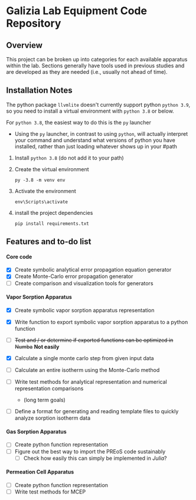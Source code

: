 # **Galizia Lab Equipment Code Repository**

## Overview
This project can be broken up into categories for each available apparatus within the lab. Sections generally have tools used in previous studies and are developed as they are needed (i.e., usually not ahead of time). 


## Installation Notes

The python package `llvmlite` doesn't currently support python `python 3.9`, so you need to install a virtual environment with `python 3.8` or below.

For `python 3.8`, the easiest way to do this is the `py` launcher
-  Using the `py` launcher, in contrast to using `python`, will actually interpret your command and understand what versions of python you have installed, rather than just loading whatever shows up in your #path

1.  Install `python 3.8` (do not add it to your path)


2. Create the virtual environment
    
    `py -3.8 -m venv env`


3. Activate the environment 
    
    `env\Scripts\activate`


4. install the project dependencies
    
    `pip install requirements.txt`

## Features and to-do list

#### Core code
- [x] Create symbolic analytical error propagation equation generator
- [x] Create Monte-Carlo error propagation generator
- [ ] Create comparison and visualization tools for generators

#### Vapor Sorption Apparatus 
- [x] Create symbolic vapor sorption apparatus representation
- [x] Write function to export symbolic vapor sorption apparatus to a python function
- [ ] ~~Test and / or determine if exported functions can be optimized in Numba~~ **Not easily**
- [x] Calculate a single monte carlo step from given input data
- [ ] Calculate an entire isotherm using the Monte-Carlo method
- [ ] Write test methods for analytical representation and numerical representation comparisons
  
   
   - (long term goals)
- [ ] Define a format for generating and reading template files to quickly analyze sorption isotherm data

#### Gas Sorption Apparatus
- [ ] Create python function representation
- [ ] Figure out the best way to import the PREoS code sustainably
   - [ ] Check how easily this can simply be implemented in *Julia*?

#### Permeation Cell Apparatus
- [ ] Create python function representation
- [ ] Write test methods for MCEP
